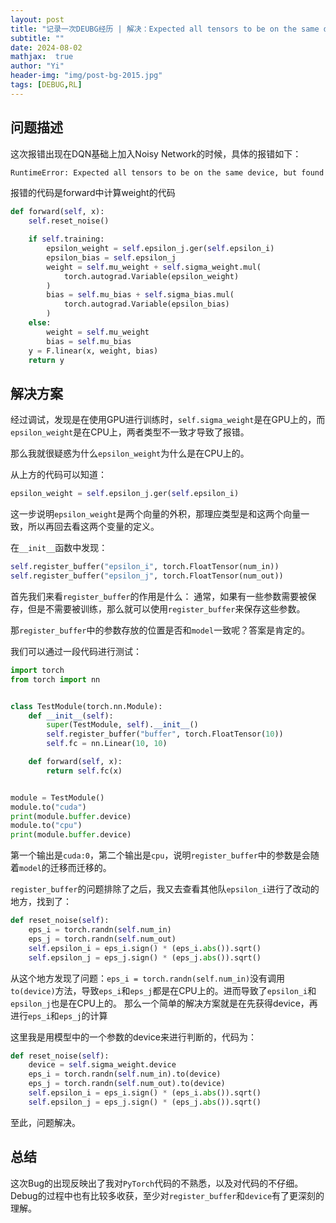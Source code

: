 ```yaml
---
layout: post
title: "记录一次DEUBG经历 | 解决：Expected all tensors to be on the same device, but found at least two devices"
subtitle: ""
date: 2024-08-02
mathjax:  true
author: "Yi"
header-img: "img/post-bg-2015.jpg"
tags: [DEBUG,RL]
---
```


## 问题描述

这次报错出现在DQN基础上加入Noisy Network的时候，具体的报错如下：

```txt
RuntimeError: Expected all tensors to be on the same device, but found at least two devices, cuda:0 and cpu!
```

报错的代码是forward中计算weight的代码

```python
def forward(self, x):
    self.reset_noise()

    if self.training:
        epsilon_weight = self.epsilon_j.ger(self.epsilon_i)
        epsilon_bias = self.epsilon_j
        weight = self.mu_weight + self.sigma_weight.mul(
            torch.autograd.Variable(epsilon_weight)
        )
        bias = self.mu_bias + self.sigma_bias.mul(
            torch.autograd.Variable(epsilon_bias)
        )
    else:
        weight = self.mu_weight
        bias = self.mu_bias
    y = F.linear(x, weight, bias)
    return y
```

## 解决方案

经过调试，发现是在使用GPU进行训练时，`self.sigma_weight`是在GPU上的，而`epsilon_weight`是在CPU上，两者类型不一致才导致了报错。

那么我就很疑惑为什么`epsilon_weight`为什么是在CPU上的。

从上方的代码可以知道：

```python
epsilon_weight = self.epsilon_j.ger(self.epsilon_i)
```

这一步说明`epsilon_weight`是两个向量的外积，那理应类型是和这两个向量一致，所以再回去看这两个变量的定义。

在`__init__`函数中发现：

```python
self.register_buffer("epsilon_i", torch.FloatTensor(num_in))
self.register_buffer("epsilon_j", torch.FloatTensor(num_out))
```

首先我们来看`register_buffer`的作用是什么：
通常，如果有一些参数需要被保存，但是不需要被训练，那么就可以使用`register_buffer`来保存这些参数。

那`register_buffer`中的参数存放的位置是否和`model`一致呢？答案是肯定的。

我们可以通过一段代码进行测试：

```python
import torch
from torch import nn


class TestModule(torch.nn.Module):
    def __init__(self):
        super(TestModule, self).__init__()
        self.register_buffer("buffer", torch.FloatTensor(10))
        self.fc = nn.Linear(10, 10)

    def forward(self, x):
        return self.fc(x)


module = TestModule()
module.to("cuda")
print(module.buffer.device)
module.to("cpu")
print(module.buffer.device)
```

第一个输出是`cuda:0`，第二个输出是`cpu`，说明`register_buffer`中的参数是会随着`model`的迁移而迁移的。

`register_buffer`的问题排除了之后，我又去查看其他队`epsilon_i`进行了改动的地方，找到了：

```python
def reset_noise(self):
    eps_i = torch.randn(self.num_in)
    eps_j = torch.randn(self.num_out)
    self.epsilon_i = eps_i.sign() * (eps_i.abs()).sqrt()
    self.epsilon_j = eps_j.sign() * (eps_j.abs()).sqrt()
```

从这个地方发现了问题：`eps_i = torch.randn(self.num_in)`没有调用`to(device)`方法，导致`eps_i`和`eps_j`都是在CPU上的。进而导致了`epsilon_i`和`epsilon_j`也是在CPU上的。
那么一个简单的解决方案就是在先获得device，再进行`eps_i`和`eps_j`的计算

这里我是用模型中的一个参数的device来进行判断的，代码为：

```python
def reset_noise(self):
    device = self.sigma_weight.device
    eps_i = torch.randn(self.num_in).to(device)
    eps_j = torch.randn(self.num_out).to(device)
    self.epsilon_i = eps_i.sign() * (eps_i.abs()).sqrt()
    self.epsilon_j = eps_j.sign() * (eps_j.abs()).sqrt()
```

至此，问题解决。

## 总结

这次Bug的出现反映出了我对`PyTorch`代码的不熟悉，以及对代码的不仔细。
Debug的过程中也有比较多收获，至少对`register_buffer`和`device`有了更深刻的理解。

